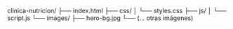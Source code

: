 clinica-nutricion/
├── index.html
├── css/
│   └── styles.css
├── js/
│   └── script.js
└── images/
    ├── hero-bg.jpg
    └── (... otras imágenes)
